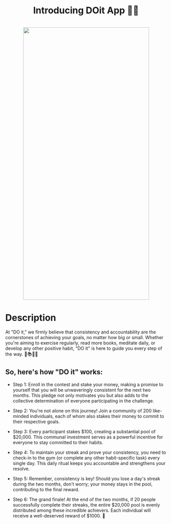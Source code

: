 <div align="center">
  
# Introducing DOit App 🚀✨
<br>
<img src="https://github.com/DOitorg/DO-it/assets/75121304/c1fc4410-7cd4-4a44-82f7-c38cff2f18d1" width="393" height="851"/>

</div>

# Description

At "DO it," we firmly believe that consistency and accountability are the cornerstones of achieving your goals, no matter how big or small. Whether you're aiming to exercise regularly, read more books, meditate daily, or develop any other positive habit, "DO it" is here to guide you every step of the way. 💪📚🧘‍♀️

## So, here's how "DO it" works:

- Step 1: Enroll in the contest and stake your money, making a promise to yourself that you will be unwaveringly consistent for the next two months. This pledge not only motivates you but also adds to the collective determination of everyone participating in the challenge.



- Step 2: You're not alone on this journey! Join a community of 200 like-minded individuals, each of whom also stakes their money to commit to their respective goals.



- Step 3: Every participant stakes $100, creating a substantial pool of $20,000. This communal investment serves as a powerful incentive for everyone to stay committed to their habits.



- Step 4: To maintain your streak and prove your consistency, you need to check-in to the gym (or complete any other habit-specific task) every single day. This daily ritual keeps you accountable and strengthens your resolve.



- Step 5: Remember, consistency is key! Should you lose a day's streak during the two months, don't worry; your money stays in the pool, contributing to the final reward.



- Step 6: The grand finale! At the end of the two months, if 20 people successfully complete their streaks, the entire $20,000 pool is evenly distributed among these incredible achievers. Each individual will receive a well-deserved reward of $1000. 🎉

<br>
<br>

</div>

